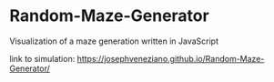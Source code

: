 # Random-Maze-Generator
Visualization of a maze generation written in JavaScript

link to simulation: https://josephveneziano.github.io/Random-Maze-Generator/
